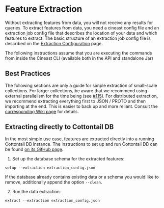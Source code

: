 # Feature Extraction
Without extracting features from data, you will not receive any results for queries.
To extract features from data, you need a cineast config file and an extraction job config file that describes the location of your data and which features to extract. The basic structure of an extraction job config file is described on the [Extraction Configuration](https://github.com/vitrivr/cineast/wiki/Extraction-Configuration) page.

The following instructions assume that you are executing the commands from inside the Cineast CLI (available both in the API and standalone Jar)

## Best Practices
The following sections are only a guide for simple extraction of small-scale collections. For larger collections, be aware that we recommend using external parallelism for the time being (see [#115](https://github.com/vitrivr/cineast/issues/115)). For distributed extraction, we recommend extracting everything first to JSON / PROTO and then importing at the end. This is easier to back up and more reliant. Consult the [corresponding Wiki page](https://github.com/vitrivr/cineast/wiki/Extraction-to-File---Import) for details.


## Extracting directly to Cottontail DB

In the most simple use case, features are extracted directly into a running Cottontail DB instance. The instructions to set up and run Cottontail DB can be found [on its GitHub page](https://github.com/vitrivr/cottontaildb).

1. Set up the database schema for the extracted features:
```
setup --extraction extraction_config.json
```
If the database already contains existing data or a schema you would like to remove, additionally append the option `--clean`.

2. Run the data extraction:
```
extract --extraction extraction_config.json
```
